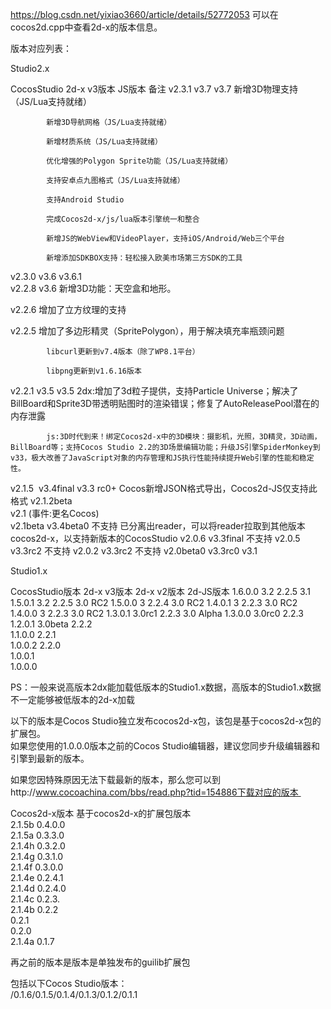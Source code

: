 https://blog.csdn.net/yixiao3660/article/details/52772053
可以在cocos2d.cpp中查看2d-x的版本信息。			
			
版本对应列表：			
			
Studio2.x			
			
CocosStudio	2d-x v3版本	JS版本	备注
v2.3.1	v3.7	v3.7	新增3D物理支持（JS/Lua支持就绪）
			
			新增3D导航网格（JS/Lua支持就绪）
			
			新增材质系统（JS/Lua支持就绪）
			
			优化增强的Polygon Sprite功能（JS/Lua支持就绪）
			
			支持安卓点九图格式（JS/Lua支持就绪）
			
			支持Android Studio
			
			完成Cocos2d-x/js/lua版本引擎统一和整合
			
			新增JS的WebView和VideoPlayer，支持iOS/Android/Web三个平台
			
			新增添加SDKBOX支持：轻松接入欧美市场第三方SDK的工具
v2.3.0	v3.6	v3.6.1	
v2.2.8		v3.6	新增3D功能：天空盒和地形。
			
v2.2.6			增加了立方纹理的支持
			
v2.2.5			增加了多边形精灵（SpritePolygon），用于解决填充率瓶颈问题
			
			libcurl更新到v7.4版本（除了WP8.1平台）
			
			libpng更新到v1.6.16版本
v2.2.1	v3.5	v3.5	2dx:增加了3d粒子提供，支持Particle Universe；解决了BillBoard和Sprite3D带透明贴图时的渲染错误；修复了AutoReleasePool潜在的内存泄露
			
			js:3D时代到来！绑定Cocos2d-x中的3D模块：摄影机，光照，3D精灵，3D动画，BillBoard等；支持Cocos Studio 2.2的3D场景编辑功能；升级JS引擎SpiderMonkey到v33，极大改善了JavaScript对象的内存管理和JS执行性能持续提升Web引擎的性能和稳定性。
v2.1.5 	v3.4final	v3.3 rc0+	Cocos新增JSON格式导出，Cocos2d-JS仅支持此格式
v2.1.2beta 			
v2.1 (事件:更名Cocos) 			
v2.1beta	v3.4beta0	不支持	已分离出reader，可以将reader拉取到其他版本cocos2d-x，以支持新版本的CocosStudio
v2.0.6	v3.3final	不支持	
v2.0.5	v3.3rc2	不支持	
v2.0.2	v3.3rc2	不支持	
v2.0beta0	v3.3rc0	v3.1	
			
			
			
Studio1.x			
			
CocosStudio版本		2d-x		v3版本		2d-x		v2版本		2d-JS版本
1.6.0.0			3.2				2.2.5		3.1
1.5.0.1			3.2				2.2.5		3.0 RC2
1.5.0.0			3				2.2.4		3.0 RC2
1.4.0.1			3				2.2.3		3.0 RC2
1.4.0.0			3				2.2.3		3.0 RC2
1.3.0.1			3.0rc1			2.2.3		3.0 Alpha
1.3.0.0			3.0rc0			2.2.3	
1.2.0.1			3.0beta			2.2.2	
1.1.0.0							2.2.1	
1.0.0.2							2.2.0	
1.0.0.1			
1.0.0.0			
			
			
			
PS：一般来说高版本2dx能加载低版本的Studio1.x数据，高版本的Studio1.x数据不一定能够被低版本的2d-x加载 			
			
			
			
以下的版本是Cocos Studio独立发布cocos2d-x包，该包是基于cocos2d-x包的扩展包。 			
如果您使用的1.0.0.0版本之前的Cocos Studio编辑器，建议您同步升级编辑器和引擎到最新的版本。 			
			
如果您因特殊原因无法下载最新的版本，那么您可以到http://www.cocoachina.com/bbs/read.php?tid=154886下载对应的版本 			
			
			
Cocos2d-x版本	基于cocos2d-x的扩展包版本		
2.1.5b	0.4.0.0		
2.1.5a	0.3.3.0		
2.1.4h	0.3.2.0		
2.1.4g	0.3.1.0		
2.1.4f	0.3.0.0		
2.1.4e	0.2.4.1		
2.1.4d	0.2.4.0		
2.1.4c	0.2.3.		
2.1.4b	0.2.2		
	0.2.1		
	0.2.0		
2.1.4a	0.1.7		
			
			
			
再之前的版本是版本是单独发布的guilib扩展包 			
			
包括以下Cocos Studio版本： 			
/0.1.6/0.1.5/0.1.4/0.1.3/0.1.2/0.1.1			
